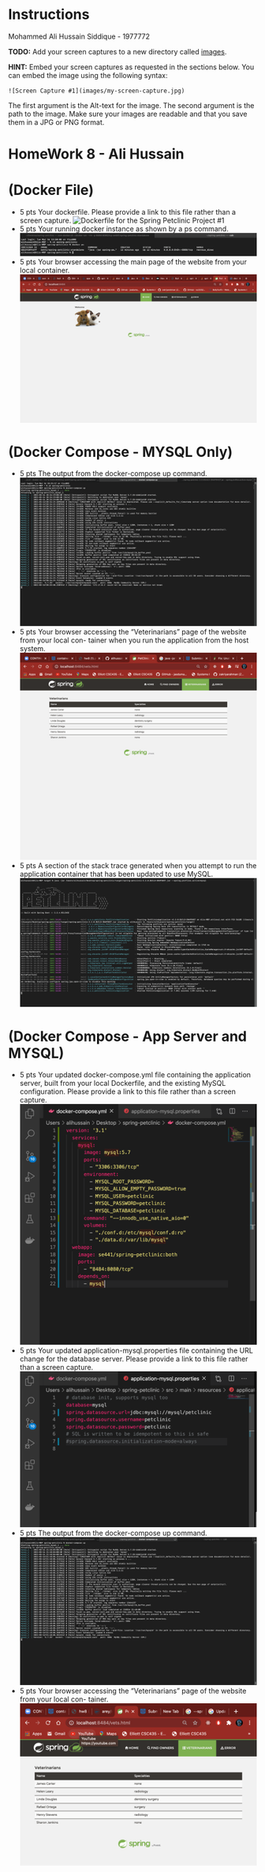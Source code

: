 # Instructions

Mohammed Ali Hussain Siddique - 1977772

**TODO:** Add your screen captures to a new directory called [images](images).

**HINT:** Embed your screen captures as requested in the sections below. You can embed the image using the following syntax:

```
![Screen Capture #1](images/my-screen-capture.jpg)
```

The first argument is the Alt-text for the image. The second argument is the path to the image. Make sure your images are readable and that you save them in a JPG or PNG format.

# HomeWork 8 - Ali Hussain

# (Docker File)

- 5 pts Your dockerfile. Please provide a link to this file rather than a screen capture.
  ![Dockerfile for the Spring Petclinic Project #1](/DockerFile)
- 5 pts Your running docker instance as shown by a ps command.
  ![Running Docker Instance #2](images/dri.png)
- 5 pts Your browser accessing the main page of the website from your local container.
  ![Browser accessing the main page #3](images/web.png)

# (Docker Compose - MYSQL Only)

- 5 pts The output from the docker-compose up command.
  ![Docker Compose up command #1](images/compose-up-1.png)
- 5 pts Your browser accessing the “Veterinarians” page of the website from your local con-
  tainer when you run the application from the host system.
  ![Vets Page #2](images/vets.png)
- 5 pts A section of the stack trace generated when you attempt to run the application container that has been updated to use MySQL.
  ![Stack Trace of Petclinic #3](images/trace.png)

# (Docker Compose - App Server and MYSQL)

- 5 pts Your updated docker-compose.yml file containing the application server, built from your local Dockerfile, and the existing MySQL configuration. Please provide a link to this file rather than a screen capture.
  ![Docker-Compose.yml File #1](images/doc-compose.png)
- 5 pts Your updated application-mysql.properties file containing the URL change for the database server. Please provide a link to this file rather than a screen capture.
  ![Application-my-sql.properties #2](images/app.png)
- 5 pts The output from the docker-compose up command.
  ![Docker Compose File #3](images/compose-up.png)
- 5 pts Your browser accessing the “Veterinarians” page of the website from your local con- tainer.
  ![Browser accessing the Vets Page #3](images/web2.png)
